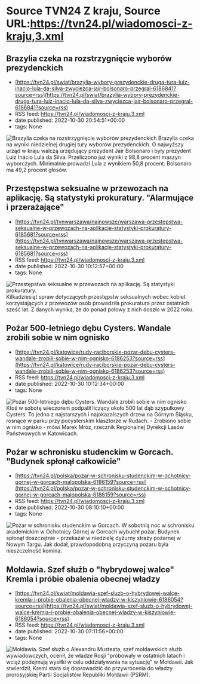 # Source TVN24 Z kraju, Source URL:https://tvn24.pl/wiadomosci-z-kraju,3.xml

## Brazylia czeka na rozstrzygnięcie wyborów prezydenckich
 - [https://tvn24.pl/swiat/brazylia-wybory-prezydenckie-druga-tura-luiz-inacio-lula-da-silva-zwyciezca-jair-bolsonaro-przegral-6186841?source=rss](https://tvn24.pl/swiat/brazylia-wybory-prezydenckie-druga-tura-luiz-inacio-lula-da-silva-zwyciezca-jair-bolsonaro-przegral-6186841?source=rss)
 - RSS feed: https://tvn24.pl/wiadomosci-z-kraju,3.xml
 - date published: 2022-10-30 20:54:51+00:00
 - tags: None

<img alt="Brazylia czeka na rozstrzygnięcie wyborów prezydenckich" src="https://tvn24.pl/najnowsze/cdn-zdjecie-bkiz09-wyborcy-czekaja-na-oddanie-glosu-w-drugiej-turze-wyborow-prezydenckich-w-brazylii-6186855/alternates/LANDSCAPE_1280" />
    Brazylia czeka na wyniki niedzielnej drugiej tury wyborów prezydenckich. O najwyższy urząd w kraju walczą urzędujący prezydent Jair Bolsonaro i  były prezydent Luiz Inácio Lula da Silva. Przeliczono już wyniki z 98,8 procent maszyn wyborczych. Minimalnie prowadzi Lula z wynikiem 50,8 procent. Bolsonaro ma 49,2 procent głosów.

## Przestępstwa seksualne w przewozach na aplikację. Są statystyki prokuratury. "Alarmujące i przerażające"
 - [https://tvn24.pl/tvnwarszawa/najnowsze/warszawa-przestepstwa-seksualne-w-przewozach-na-aplikacje-statystyki-prokuratury-6185681?source=rss](https://tvn24.pl/tvnwarszawa/najnowsze/warszawa-przestepstwa-seksualne-w-przewozach-na-aplikacje-statystyki-prokuratury-6185681?source=rss)
 - RSS feed: https://tvn24.pl/wiadomosci-z-kraju,3.xml
 - date published: 2022-10-30 10:12:57+00:00
 - tags: None

<img alt="Przestępstwa seksualne w przewozach na aplikację. Są statystyki prokuratury. " src="https://tvn24.pl/tvnwarszawa/najnowsze/cdn-zdjecie-nhdvdf-policjanci-zatrzymali-12-kierowcow-przewozu-osob-6180296/alternates/LANDSCAPE_1280" />
    Kilkadziesiąt spraw dotyczących przestępstw seksualnych wobec kobiet korzystających z przewozów osób prowadziła prokuratura przez ostatnich sześć lat. Z danych wynika, że do ponad połowy z nich doszło w 2022 roku.

## Pożar 500-letniego dębu Cysters. Wandale zrobili sobie w nim ognisko
 - [https://tvn24.pl/katowice/rudy-raciborskie-pozar-debu-cysters-wandale-zrobili-sobie-w-nim-ognisko-6186253?source=rss](https://tvn24.pl/katowice/rudy-raciborskie-pozar-debu-cysters-wandale-zrobili-sobie-w-nim-ognisko-6186253?source=rss)
 - RSS feed: https://tvn24.pl/wiadomosci-z-kraju,3.xml
 - date published: 2022-10-30 10:12:34+00:00
 - tags: None

<img alt="Pożar 500-letniego dębu Cysters. Wandale zrobili sobie w nim ognisko" src="https://tvn24.pl/poznan/cdn-zdjecie-zokpwz-dab-cysters-zostal-podpalony-6186254/alternates/LANDSCAPE_1280" />
    Ktoś w sobotę wieczorem podpalił liczący około 500 lat dąb szypułkowy Cysters. To jedno z najstarszych i najokazalszych drzew na Górnym Śląsku, rosnące w parku przy pocysterskim klasztorze w Rudach. - Zrobiono sobie w nim ognisko - mówi Marek Mróz, rzecznik Regionalnej Dyrekcji Lasów Państwowych w Katowicach.

## Pożar w schronisku studenckim w Gorcach. "Budynek spłonął całkowicie"
 - [https://tvn24.pl/polska/pozar-w-schronisku-studenckim-w-ochotnicy-gornej-w-gorcach-malopolska-6186159?source=rss](https://tvn24.pl/polska/pozar-w-schronisku-studenckim-w-ochotnicy-gornej-w-gorcach-malopolska-6186159?source=rss)
 - RSS feed: https://tvn24.pl/wiadomosci-z-kraju,3.xml
 - date published: 2022-10-30 08:10:10+00:00
 - tags: None

<img alt="Pożar w schronisku studenckim w Gorcach. " src="https://tvn24.pl/tvnwarszawa/najnowsze/cdn-zdjecie-tab9by-pozar-w-bloku-zdjecie-ilustracyjne-6101625/alternates/LANDSCAPE_1280" />
    W sobotnią noc w schronisku akademickim w Ochotnicy Górnej w Gorcach wybuchł pożar. Budynek spłonął doszczętnie – przekazał w niedzielę dyżurny straży pożarnej w Nowym Targu. Jak dodał, prawdopodobną przyczyną pożaru była nieszczelność komina.

## Mołdawia. Szef służb o "hybrydowej walce" Kremla i próbie obalenia obecnej władzy
 - [https://tvn24.pl/swiat/moldawia-szef-sluzb-o-hybrydowej-walce-kremla-i-probie-obalenia-obecnej-wladzy-w-kiszyniowie-6186054?source=rss](https://tvn24.pl/swiat/moldawia-szef-sluzb-o-hybrydowej-walce-kremla-i-probie-obalenia-obecnej-wladzy-w-kiszyniowie-6186054?source=rss)
 - RSS feed: https://tvn24.pl/wiadomosci-z-kraju,3.xml
 - date published: 2022-10-30 07:11:56+00:00
 - tags: None

<img alt="Mołdawia. Szef służb o " src="https://tvn24.pl/najnowsze/cdn-zdjecie-k3rcs9-kiszyniow-moldawia-6158831/alternates/LANDSCAPE_1280" />
    Alexandru Musteata, szef mołdawskich służb wywiadowczych, ocenił, że władze Rosji "próbowały w ostatnich latach i wciąż podejmują wysiłki w celu oddziaływania na sytuację" w Mołdawii. Jak stwierdził, Kreml stara się doprowadzić do przywrócenia do władzy prorosyjskiej Partii Socjalistów Republiki Mołdawii (PSRM).
